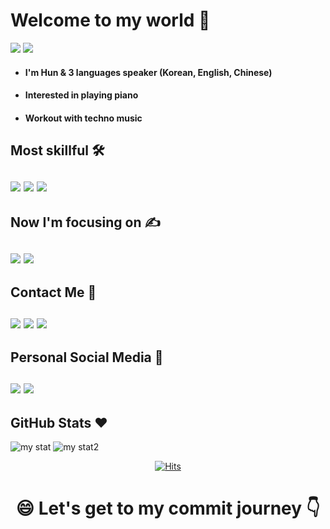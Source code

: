 <h1>Welcome to my world 👋</h1>
<a href="https://hunpage.netlify.app"><img src="https://img.shields.io/badge/My HomePage-EA4AAA?style=for-the-badge&logo=GitHub Sponsors&logoColor=black"></a>
<a href="https://tender-river-902.notion.site/TIL-b0cb4073403f43cb9cae81f3da7923e7"><img src="https://img.shields.io/badge/TIL Notion-000000?style=for-the-badge&logo=notion&logoColor=white"></a>

<ul>
<li><h4>I'm Hun & 3 languages speaker (Korean, English, Chinese)</h4></li>
<li><h4>Interested in playing piano</h4></li>
<li><h4>Workout with techno music</h4></li>
</ul>
<h2>Most skillful 🛠</div>
<br/>
<br/>
<div>
<img src="https://img.shields.io/badge/javascript-F7DF1E?style=for-the-badge&logo=javascript&logoColor=black">
<img src="https://img.shields.io/badge/react-61DAFB?style=for-the-badge&logo=react&logoColor=black">
<img src="https://img.shields.io/badge/styled_components-DB7093?style=for-the-badge&logo=styled-components&logoColor=white">
</div>
<h2>Now I'm focusing on ✍️</div>
<br/>
<br/>
<div>
<img src="https://img.shields.io/badge/typescript-%23007ACC.svg?style=for-the-badge&logo=typescript&logoColor=white">
<img src="https://img.shields.io/badge/ThreeJs-black?style=for-the-badge&logo=three.js&logoColor=white">
	
</div>

<h2>Contact Me 💬</div>
<br/>
<br/>
<div>
<a href="mailto:load1999@gmail.com?"><img src="https://img.shields.io/badge/Gmail-D14836?style=for-the-badge&logo=gmail&logoColor=white"></a>
<a href="https://discordapp.com/channels/@me/load1999@gmail.com/"><img src="https://img.shields.io/badge/Discord-%237289DA.svg?style=for-the-badge&logo=discord&logoColor=white"></a>
<a href="https://user-images.githubusercontent.com/73890790/135365940-ffd7d4e6-52ac-45e8-bbab-a69a4e54f0f1.jpg"><img src="https://img.shields.io/badge/WeChat-07C160?style=for-the-badge&logo=wechat&logoColor=white"></a>
</div>
<h2>Personal Social Media 👯</div>
<br/>
<br/>
<div>
<a href="https://www.instagram.com/instant.coffee_/?hl=ko"><img src="https://img.shields.io/badge/Instagram-%23E4405F.svg?style=for-the-badge&logo=Instagram&logoColor=white"></a>
<a href="https://www.linkedin.com/in/findmytrueself"><img src="https://img.shields.io/badge/linkedin-%230077B5.svg?style=for-the-badge&logo=linkedin&logoColor=white"></a>
</div>
<h2>GitHub Stats ❤️</h2>

![my stat](https://github-readme-stats.vercel.app/api?username=findmytrueself&theme=radical&show_icons=true&hide=prs,contribs)
![my stat2](https://github-readme-stats.vercel.app/api/top-langs/?username=findmytrueself&layout=compact&theme=radical)

  <div align=center>
	
  [![Hits](https://hits.seeyoufarm.com/api/count/incr/badge.svg?url=https%3A%2F%2Fgithub.com%2findmytrueself)](https://hits.seeyoufarm.com) 
	
  </div>
<h1 align="center">😄 Let's get to my commit journey 👇</div>

<!--
**findmytrueself/findmytrueself** is a ✨ *special* ✨ repository because its `README.md` (this file) appears on your GitHub profile.

Here are some ideas to get you started:

- 🔭 I’m currently working on ...
- 🌱 I’m currently learning ...
- 👯 I’m looking to collaborate on ...
- 🤔 I’m looking for help with ...
- 💬 Ask me about ...
- 📫 How to reach me: ...
- 😄 Pronouns: ...
- ⚡ Fun fact: ...

[https://capsule-render.vercel.app/api?type=slice&height=150&color=CE4A7E&%20&desc=I'm%20Hun%20who%20like%20to%20drink%20Instant%20Coffee&animation=fadeIn&fontColor=ffffff&descSize=20&descAlignY=93&rotate=0&descAlign=50](https://capsule-render.vercel.app/api?type=slice&height=150&color=CE4A7E&%20&desc=I'm%20Hun%20who%20like%20to%20drink%20Instant%20Coffee&animation=fadeIn&fontColor=ffffff&descSize=20&descAlignY=93&rotate=0&descAlign=50)

-->
